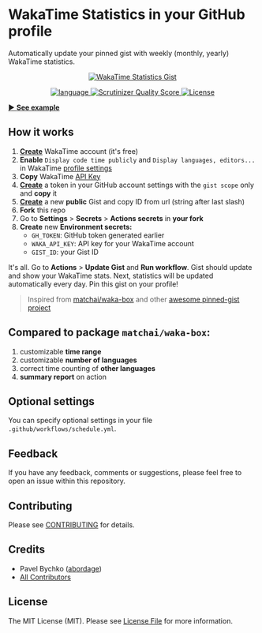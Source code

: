 # WakaTime Statistics in your GitHub profile

Automatically update your pinned gist with weekly (monthly, yearly) WakaTime statistics.

<p style="text-align: center;" align="center">
<a href="https://github.com/abordage" title="WakaTime Statistics Gist">
    <img alt="WakaTime Statistics Gist" 
         src="https://github.com/abordage/wakatime-box/blob/master/docs/images/example-830-rounded.png">
</a>
</p>


<p style="text-align: center;" align="center">

<a href="https://github.com/abordage" title="language">
    <img alt="language" src="https://img.shields.io/badge/language-typescript-blue">
</a>

<a href="https://scrutinizer-ci.com/g/abordage/wakatime-box/" title="Scrutinizer Quality Score">
    <img alt="Scrutinizer Quality Score" 
         src="https://scrutinizer-ci.com/g/abordage/wakatime-box/badges/quality-score.png?b=master">
</a>

<a href="https://github.com/abordage/wakatime-box/blob/master/LICENSE.md" title="License">
    <img alt="License" src="https://img.shields.io/github/license/abordage/wakatime-box">
</a>

</p>


[▶ **See example**](https://github.com/abordage)

## How it works

1. [**Create**](https://wakatime.com/signup) WakaTime account (it's free)
2. **Enable** `Display code time publicly` and `Display languages, editors...` in
   WakaTime [profile settings](https://wakatime.com/settings/profile)
3. **Copy** WakaTime [API Key](https://wakatime.com/settings/api-key)
4. [**Create**](https://github.com/settings/tokens/new) a token in your GitHub account settings with the `gist scope`
   only
   and **copy** it
5. [**Create**](https://gist.github.com) a new **public** Gist and copy ID from url (string after last slash)
6. **Fork** this repo
7. Go to **Settings** > **Secrets** > **Actions secrets** in **your fork**
8. **Create** new **Environment secrets:**
    - `GH_TOKEN`: GitHub token generated earlier
    - `WAKA_API_KEY`: API key for your WakaTime account
    - `GIST_ID`: your Gist ID

It's all. Go to **Actions** > **Update Gist** and **Run workflow**. Gist should update and show your WakaTime stats.
Next, statistics will be updated automatically every day. Pin this gist on your profile!

> Inspired from [matchai/waka-box](https://github.com/matchai/waka-box) and
> other [awesome pinned-gist project](https://github.com/matchai/awesome-pinned-gists)

## Compared to package `matchai/waka-box`:

1. customizable **time range**
2. customizable **number of languages**
3. correct time counting of **other languages**
4. **summary report** on action

## Optional settings
You can specify optional settings in your file `.github/workflows/schedule.yml`.

## Feedback

If you have any feedback, comments or suggestions, please feel free to open an issue within this repository.

## Contributing

Please see [CONTRIBUTING](https://github.com/abordage/.github/blob/master/CONTRIBUTING.md) for details.

## Credits

- Pavel Bychko ([abordage](https://github.com/abordage))
- [All Contributors](https://github.com/abordage/wakatime-box/graphs/contributors)

## License

The MIT License (MIT). Please see [License File](LICENSE.md) for more information.
